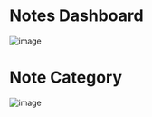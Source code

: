 # Notes Dashboard
![image](https://github.com/STRAGALAY/STAR-Student-Assistance/assets/90625393/d0952bdb-8a9a-4e7a-a56f-113b99f5062a)

# Note Category
![image](https://github.com/STRAGALAY/STAR-Student-Assistance/assets/90625393/8c828abe-faa2-43f7-ad89-24a78cd41a93)
